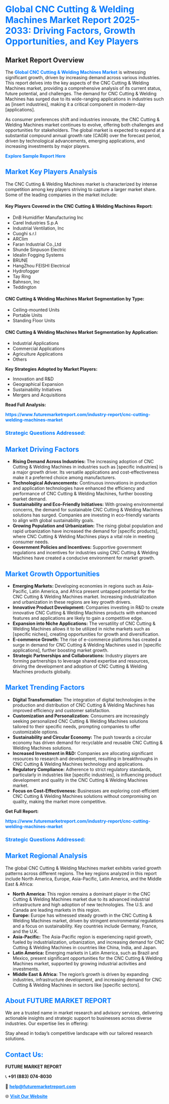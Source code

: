<h1 style="color: #007BFF;">Global CNC Cutting & Welding Machines Market Report 2025-2033: Driving Factors, Growth Opportunities, and Key Players</h1>

<section id="overview">
<h2>Market Report Overview</h2>
<p>The <a href="https://www.futuremarketreport.com/industry-report/cnc-cutting-welding-machines-market" style="color: #007BFF; text-decoration: none;"><strong>Global CNC Cutting & Welding Machines Market</strong></a> is witnessing significant growth, driven by increasing demand across various industries. This report delves into the key aspects of the CNC Cutting & Welding Machines market, providing a comprehensive analysis of its current status, future potential, and challenges. The demand for CNC Cutting & Welding Machines has surged due to its wide-ranging applications in industries such as [insert industries], making it a critical component in modern-day [applications].</p>
<p>As consumer preferences shift and industries innovate, the CNC Cutting & Welding Machines market continues to evolve, offering both challenges and opportunities for stakeholders. The global market is expected to expand at a substantial compound annual growth rate (CAGR) over the forecast period, driven by technological advancements, emerging applications, and increasing investments by major players.</p>
</section>

<section id="overview">
<p><a href="https://www.futuremarketreport.com/request-sample/reportId=37466" style="color: #007BFF; text-decoration: none;"><strong>Explore Sample Report Here</strong></a></p>
</section>

<section id="key-players">
<h2 style="color: #007BFF;">Market Key Players Analysis</h2>
<p>The CNC Cutting & Welding Machines market is characterized by intense competition among key players striving to capture a larger market share. Some of the leading companies in the market include:</p>
<h4>Key Players Covered in the CNC Cutting & Welding Machines Report:</h4>
<ul><li>DnB Humidifier Manufacturing Inc</li><li>Carel Industries S.p.A</li><li>Industrial Ventilation, Inc</li><li>Cuoghi s.r.l</li><li>ARClim</li><li>Faran Industrial Co.,Ltd</li><li>Shunde Sinpuson Electric</li><li>Idealin Fogging Systems</li><li>BRUNE</li><li>HangZhou FEISHI Electrical</li><li>Hydrofogger</li><li>Tay Ring</li><li>Bahnson, Inc</li><li>Teddington</li></ul>
<h4>CNC Cutting & Welding Machines Market Segmentation by Type:</h4>
<ul><li>Ceiling-mounted Units</li><li>Portable Units</li><li>Standing Floor Units</li></ul>

<h4>CNC Cutting & Welding Machines Market Segmentation by Application:</h4>
<ul><li>Industrial Applications</li><li>Commercial Applications</li><li>Agriculture Applications</li><li>Others</li></ul>
<p><strong>Key Strategies Adopted by Market Players:</strong></p>
<ul>
<li>Innovation and R&D</li>
<li>Geographical Expansion</li>
<li>Sustainability Initiatives</li>
<li>Mergers and Acquisitions</li>
</ul>
</section>

<section>
<p><strong>Read Full Analysis: </strong></p><a href="https://www.futuremarketreport.com/industry-report/cnc-cutting-welding-machines-market" style="color: #007BFF; text-decoration: none;"><strong>https://www.futuremarketreport.com/industry-report/cnc-cutting-welding-machines-market</strong></a>
<h3 style="color: #007BFF;">Strategic Questions Addressed:</h3>
</section>

<section id="driving-factors">
<h2 style="color: #007BFF;">Market Driving Factors</h2>
<ul>
<li><strong>Rising Demand Across Industries:</strong> The increasing adoption of CNC Cutting & Welding Machines in industries such as [specific industries] is a major growth driver. Its versatile applications and cost-effectiveness make it a preferred choice among manufacturers.</li>
<li><strong>Technological Advancements:</strong> Continuous innovations in production and application technologies have enhanced the efficiency and performance of CNC Cutting & Welding Machines, further boosting market demand.</li>
<li><strong>Sustainability and Eco-Friendly Initiatives:</strong> With growing environmental concerns, the demand for sustainable CNC Cutting & Welding Machines solutions has surged. Companies are investing in eco-friendly variants to align with global sustainability goals.</li>
<li><strong>Growing Population and Urbanization:</strong> The rising global population and rapid urbanization have increased the demand for [specific products], where CNC Cutting & Welding Machines plays a vital role in meeting consumer needs.</li>
<li><strong>Government Policies and Incentives:</strong> Supportive government regulations and incentives for industries using CNC Cutting & Welding Machines have created a conducive environment for market growth.</li>
</ul>
</section>

<section id="growth-opportunities">
<h2 style="color: #007BFF;">Market Growth Opportunities</h2>
<ul>
<li><strong>Emerging Markets:</strong> Developing economies in regions such as Asia-Pacific, Latin America, and Africa present untapped potential for the CNC Cutting & Welding Machines market. Increasing industrialization and urbanization in these regions are key growth drivers.</li>
<li><strong>Innovative Product Development:</strong> Companies investing in R&D to create innovative CNC Cutting & Welding Machines products with enhanced features and applications are likely to gain a competitive edge.</li>
<li><strong>Expansion into Niche Applications:</strong> The versatility of CNC Cutting & Welding Machines allows it to be utilized in niche markets such as [specific niches], creating opportunities for growth and diversification.</li>
<li><strong>E-commerce Growth:</strong> The rise of e-commerce platforms has created a surge in demand for CNC Cutting & Welding Machines used in [specific applications], further boosting market growth.</li>
<li><strong>Strategic Partnerships and Collaborations:</strong> Industry players are forming partnerships to leverage shared expertise and resources, driving the development and adoption of CNC Cutting & Welding Machines products globally.</li>
</ul>
</section>

<section id="trending-factors">
<h2 style="color: #007BFF;">Market Trending Factors</h2>
<ul>
<li><strong>Digital Transformation:</strong> The integration of digital technologies in the production and distribution of CNC Cutting & Welding Machines has improved efficiency and customer satisfaction.</li>
<li><strong>Customization and Personalization:</strong> Consumers are increasingly seeking personalized CNC Cutting & Welding Machines solutions tailored to their specific needs, prompting companies to offer customizable options.</li>
<li><strong>Sustainability and Circular Economy:</strong> The push towards a circular economy has driven demand for recyclable and reusable CNC Cutting & Welding Machines solutions.</li>
<li><strong>Increased Investment in R&D:</strong> Companies are allocating significant resources to research and development, resulting in breakthroughs in CNC Cutting & Welding Machines technology and applications.</li>
<li><strong>Regulatory Compliance:</strong> Adherence to strict regulatory standards, particularly in industries like [specific industries], is influencing product development and quality in the CNC Cutting & Welding Machines market.</li>
<li><strong>Focus on Cost-Effectiveness:</strong> Businesses are exploring cost-efficient CNC Cutting & Welding Machines solutions without compromising on quality, making the market more competitive.</li>
</ul>
</section>

<section>
<p><strong>Get Full Report: </strong></p><a href="https://www.futuremarketreport.com/industry-report/cnc-cutting-welding-machines-market" style="color: #007BFF; text-decoration: none;"><strong>https://www.futuremarketreport.com/industry-report/cnc-cutting-welding-machines-market</strong></a>
<h3 style="color: #007BFF;">Strategic Questions Addressed:</h3>
</section>


<section id="regional-analysis">
<h2 style="color: #007BFF;">Market Regional Analysis</h2>
<p>The global CNC Cutting & Welding Machines market exhibits varied growth patterns across different regions. The key regions analyzed in this report include North America, Europe, Asia-Pacific, Latin America, and the Middle East & Africa:</p>
<ul>
<li><strong>North America:</strong> This region remains a dominant player in the CNC Cutting & Welding Machines market due to its advanced industrial infrastructure and high adoption of new technologies. The U.S. and Canada are leading markets in this region.</li>
<li><strong>Europe:</strong> Europe has witnessed steady growth in the CNC Cutting & Welding Machines market, driven by stringent environmental regulations and a focus on sustainability. Key countries include Germany, France, and the U.K.</li>
<li><strong>Asia-Pacific:</strong> The Asia-Pacific region is experiencing rapid growth, fueled by industrialization, urbanization, and increasing demand for CNC Cutting & Welding Machines in countries like China, India, and Japan.</li>
<li><strong>Latin America:</strong> Emerging markets in Latin America, such as Brazil and Mexico, present significant opportunities for the CNC Cutting & Welding Machines market, supported by growing industrial activities and investments.</li>
<li><strong>Middle East & Africa:</strong> The region’s growth is driven by expanding industries, infrastructure development, and increasing demand for CNC Cutting & Welding Machines in sectors like [specific sectors].</li>
</ul>
</section>

<footer>
<h2 style="color: #007BFF;">About FUTURE MARKET REPORT</h2>
<p>We are a trusted name in market research and advisory services, delivering actionable insights and strategic support to businesses across diverse industries. Our expertise lies in offering:</p>

<p>Stay ahead in today’s competitive landscape with our tailored research solutions.</p>

<h2 style="color: #007BFF;">Contact Us:</h2>
<p><strong>FUTURE MARKET REPORT</strong></p>
<p>📞 <strong>+91 (883) 074-8030</strong></p>
<p>📧 <strong><a href="mailto:help@futuremarketreport.com" style="color: #007BFF;">help@futuremarketreport.com</a></strong></p>
<p>🌐 <strong><a href="https://www.futuremarketreport.com/" style="color: #007BFF;">Visit Our Website</a></strong></p>
</footer>